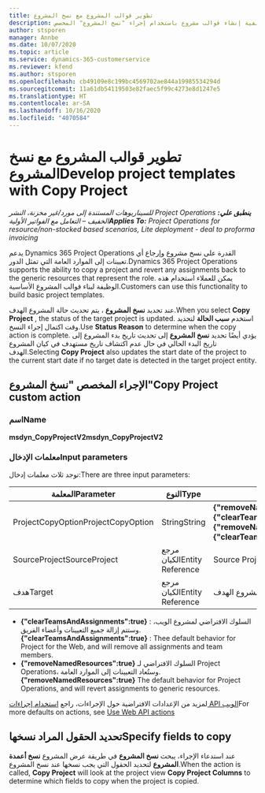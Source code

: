 ```yaml
---
title: تطوير قوالب المشروع مع نسخ المشروع‬
description: يوفر هذا الموضوع معلومات حول كيفية إنشاء قوالب مشروع باستخدام إجراء "نسخ المشروع" المخصص.
author: stsporen
manager: Annbe
ms.date: 10/07/2020
ms.topic: article
ms.service: dynamics-365-customerservice
ms.reviewer: kfend
ms.author: stsporen
ms.openlocfilehash: cb49109e8c199bc4569702ae844a19985534294d
ms.sourcegitcommit: 11a61db54119503e82faec5f99c4273e8d1247e5
ms.translationtype: HT
ms.contentlocale: ar-SA
ms.lasthandoff: 10/16/2020
ms.locfileid: "4070584"
---
```

# <a name="develop-project-templates-with-copy-project"></a><span data-ttu-id="01d13-103">تطوير قوالب المشروع مع نسخ المشروع‬</span><span class="sxs-lookup"><span data-stu-id="01d13-103">Develop project templates with Copy Project</span></span>

<span data-ttu-id="01d13-104">_**ينطبق علي:** ‏‫Project Operations للسيناريوهات المستندة إلى مورد/غير مخزنة‬، ‏‫النشر الخفيف – التعامل مع الفواتير الأولية‬_</span><span class="sxs-lookup"><span data-stu-id="01d13-104">_**Applies To:** Project Operations for resource/non-stocked based scenarios, Lite deployment - deal to proforma invoicing_</span></span>

<span data-ttu-id="01d13-105">يدعم Dynamics 365 Project Operations القدرة على نسخ مشروع وإرجاع أي تعيينات إلى الموارد العامة التي تمثل الدور.</span><span class="sxs-lookup"><span data-stu-id="01d13-105">Dynamics 365 Project Operations supports the ability to copy a project and revert any assignments back to the generic resources that represent the role.</span></span> <span data-ttu-id="01d13-106">يمكن للعملاء استخدام هذه الوظيفة لبناء قوالب المشروع الأساسية.</span><span class="sxs-lookup"><span data-stu-id="01d13-106">Customers can use this functionality to build basic project templates.</span></span>

<span data-ttu-id="01d13-107">عند تحديد **نسخ المشروع** ، يتم تحديث حالة المشروع الهدف.</span><span class="sxs-lookup"><span data-stu-id="01d13-107">When you select **Copy Project** , the status of the target project is updated.</span></span> <span data-ttu-id="01d13-108">استخدم **سبب الحالة** لتحديد وقت اكتمال إجراء النسخ.</span><span class="sxs-lookup"><span data-stu-id="01d13-108">Use **Status Reason** to determine when the copy action is complete.</span></span> <span data-ttu-id="01d13-109">يؤدي أيضًا تحديد **نسخ المشروع** إلى تحديث تاريخ بدء المشروع إلى تاريخ البدء الحالي في حال عدم اكتشاف تاريخ مستهدف في كيان المشروع الهدف.</span><span class="sxs-lookup"><span data-stu-id="01d13-109">Selecting **Copy Project** also updates the start date of the project to the current start date if no target date is detected in the target project entity.</span></span>

## <a name="copy-project-custom-action"></a><span data-ttu-id="01d13-110">الإجراء المخصص "نسخ المشروع"</span><span class="sxs-lookup"><span data-stu-id="01d13-110">Copy Project custom action</span></span> 

### <a name="name"></a><span data-ttu-id="01d13-111">اسم</span><span class="sxs-lookup"><span data-stu-id="01d13-111">Name</span></span> 

<span data-ttu-id="01d13-112">**msdyn_CopyProjectV2**</span><span class="sxs-lookup"><span data-stu-id="01d13-112">**msdyn_CopyProjectV2**</span></span>

### <a name="input-parameters"></a><span data-ttu-id="01d13-113">معلمات الإدخال</span><span class="sxs-lookup"><span data-stu-id="01d13-113">Input parameters</span></span>
<span data-ttu-id="01d13-114">توجد ثلاث معلمات إدخال:</span><span class="sxs-lookup"><span data-stu-id="01d13-114">There are three input parameters:</span></span>

| <span data-ttu-id="01d13-115">المعلمة‬</span><span class="sxs-lookup"><span data-stu-id="01d13-115">Parameter</span></span>          | <span data-ttu-id="01d13-116">النوع</span><span class="sxs-lookup"><span data-stu-id="01d13-116">Type</span></span>   | <span data-ttu-id="01d13-117">القيم</span><span class="sxs-lookup"><span data-stu-id="01d13-117">Values</span></span>                                                   | 
|--------------------|--------|----------------------------------------------------------|
| <span data-ttu-id="01d13-118">ProjectCopyOption</span><span class="sxs-lookup"><span data-stu-id="01d13-118">ProjectCopyOption</span></span>  | <span data-ttu-id="01d13-119">String</span><span class="sxs-lookup"><span data-stu-id="01d13-119">String</span></span> | <span data-ttu-id="01d13-120">**{"removeNamedResources":true}** أو **{"clearTeamsAndAssignments":true}**</span><span class="sxs-lookup"><span data-stu-id="01d13-120">**{"removeNamedResources":true}** or **{"clearTeamsAndAssignments":true}**</span></span> |
| <span data-ttu-id="01d13-121">SourceProject</span><span class="sxs-lookup"><span data-stu-id="01d13-121">SourceProject</span></span>      | <span data-ttu-id="01d13-122">مرجع الكيان</span><span class="sxs-lookup"><span data-stu-id="01d13-122">Entity Reference</span></span> | <span data-ttu-id="01d13-123">Source Project</span><span class="sxs-lookup"><span data-stu-id="01d13-123">Source Project</span></span> |
| <span data-ttu-id="01d13-124">هدف</span><span class="sxs-lookup"><span data-stu-id="01d13-124">Target</span></span>             | <span data-ttu-id="01d13-125">مرجع الكيان</span><span class="sxs-lookup"><span data-stu-id="01d13-125">Entity Reference</span></span> | <span data-ttu-id="01d13-126">المشروع الهدف</span><span class="sxs-lookup"><span data-stu-id="01d13-126">Target Project</span></span> |


- <span data-ttu-id="01d13-127">**{"clearTeamsAndAssignments":true}** : السلوك الافتراضي لمشروع الويب، وستتم إزالة جميع التعيينات وأعضاء الفريق.</span><span class="sxs-lookup"><span data-stu-id="01d13-127">**{"clearTeamsAndAssignments":true}** : Thee default behavior for Project for the Web, and will remove all assignments and team members.</span></span>
- <span data-ttu-id="01d13-128">**{"removeNamedResources":true}** السلوك الافتراضي لـ Project Operations، وستُعاد التعيينات إلى الموارد العامة.</span><span class="sxs-lookup"><span data-stu-id="01d13-128">**{"removeNamedResources":true}** The default behavior for Project Operations, and will revert assignments to generic resources.</span></span>

<span data-ttu-id="01d13-129">لمزيد من الإعدادات الافتراضية حول الإجراءات، راجع [استخدام إجراءات API الويب](https://docs.microsoft.com/powerapps/developer/common-data-service/webapi/use-web-api-actions)</span><span class="sxs-lookup"><span data-stu-id="01d13-129">For more defaults on actions, see [Use Web API actions](https://docs.microsoft.com/powerapps/developer/common-data-service/webapi/use-web-api-actions)</span></span>

## <a name="specify-fields-to-copy"></a><span data-ttu-id="01d13-130">تحديد الحقول المراد نسخها</span><span class="sxs-lookup"><span data-stu-id="01d13-130">Specify fields to copy</span></span> 
<span data-ttu-id="01d13-131">عند استدعاء الإجراء، يبحث **نسخ المشروع** في طريقة عرض المشروع **نسخ أعمدة المشروع** لتحديد الحقول التي يجب نسخها عند نسخ المشروع.</span><span class="sxs-lookup"><span data-stu-id="01d13-131">When the action is called, **Copy Project** will look at the project view **Copy Project Columns** to determine which fields to copy when the project is copied.</span></span>
